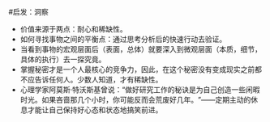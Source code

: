 #启发：洞察
- 价值来源于两点：耐心和稀缺性。
- 如何寻找事物之间的平衡点：通过思考分析后的快速行动去验证。
- 当看到事物的宏观层面后（表面，总体）就要深入到微观层面（本质，细节，具体的执行）去一探究竟。
- 掌握秘密才是一个人最核心的竞争力，因此，在这个秘密没有变成现实之前都不应告诉任何人。少数人知道，才有稀缺性。
- 心理学家阿莫斯·特沃斯基曾说：​“做好研究工作的秘诀是为自己创造一些闲暇时光。如果吝啬那几个小时，你可能反而会荒废好几年。​”——定期主动的休息才能让自己保持好心态和状态地搞笑前进。